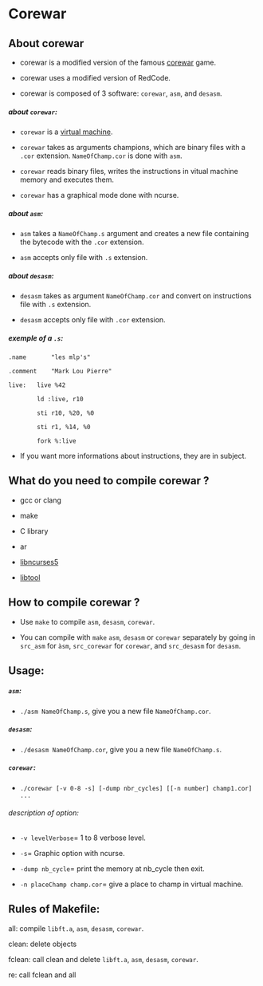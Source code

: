 # Corewar

## About corewar

* corewar is a modified version of the famous [corewar](https://en.wikipedia.org/wiki/Core_War) game.

* corewar uses a modified version of RedCode.

* corewar is composed of 3 software: `corewar`, `asm`, and `desasm`.

##### about `corewar`:

* `corewar` is a [virtual machine](https://en.wikipedia.org/wiki/Virtual_machine).

* `corewar` takes as arguments champions, which are binary files with a `.cor` extension. `NameOfChamp.cor` is done with `asm`.

* `corewar` reads binary files, writes the instructions in vitual machine memory and executes them.

* `corewar` has a graphical mode done with ncurse.

##### about `asm`:

* `asm` takes a `NameOfChamp.s` argument and creates a new file containing the bytecode with the `.cor` extension.

* `asm` accepts only file with `.s` extension.

##### about `desasm`:

* `desasm` takes as argument `NameOfChamp.cor` and convert on instructions file with `.s` extension.

* `desasm` accepts only file with `.cor` extension.

##### exemple of a `.s`:

```
.name		"les mlp's"

.comment	"Mark Lou Pierre"

live:   live %42

        ld :live, r10
      
        sti r10, %20, %0
        
        sti r1, %14, %0
        
        fork %:live
```

* If you want more informations about instructions, they are in subject.

## What do you need to compile corewar ?

* gcc or clang

* make

* C library

* ar

* [libncurses5](https://en.wikipedia.org/wiki/Ncurses)

* [libtool](https://www.gnu.org/software/libtool/)

## How to compile corewar ?

* Use `make` to compile `asm`, `desasm`, `corewar`.

* You can compile with `make` `asm`, `desasm` or `corewar` separately by going in `src_asm` for `àsm`, `src_corewar` for `corewar`, and `src_desasm` for `desasm`.

## Usage:

##### `asm`:

* `./asm NameOfChamp.s`, give you a new file `NameOfChamp.cor`.

##### `desasm`:

* `./desasm NameOfChamp.cor`, give you a new file `NameOfChamp.s`.

##### `corewar`:

* `./corewar [-v 0-8 -s] [-dump nbr_cycles] [[-n number] champ1.cor] ...`

###### description of option:

- `-v levelVerbose`= 1 to 8 verbose level.

- `-s`= Graphic option with ncurse.

- `-dump nb_cycle`= print the memory at nb_cycle then exit.

- `-n placeChamp champ.cor`= give a place to champ in virtual machine.

## Rules of Makefile:

all: compile `libft.a`, `asm`, `desasm`, `corewar`.

clean: delete objects

fclean: call clean and delete `libft.a`, `asm`, `desasm`, `corewar`.

re: call fclean and all
